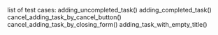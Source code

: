 list of test cases:
    adding_uncompleted_task()
    adding_completed_task()
    cancel_adding_task_by_cancel_button()
    cancel_adding_task_by_closing_form()
    adding_task_with_empty_title()
